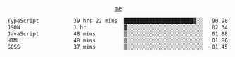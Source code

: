 <p align="center">
  <samp>
    <a href="https://yiwwhl.com">me</a>
  </samp>
</p>

<!--START_SECTION:waka-->

```txt
TypeScript           39 hrs 22 mins  ██████████████████████▓░░   90.98 %
JSON                 1 hr            ▓░░░░░░░░░░░░░░░░░░░░░░░░   02.34 %
JavaScript           48 mins         ▒░░░░░░░░░░░░░░░░░░░░░░░░   01.88 %
HTML                 48 mins         ▒░░░░░░░░░░░░░░░░░░░░░░░░   01.86 %
SCSS                 37 mins         ▒░░░░░░░░░░░░░░░░░░░░░░░░   01.45 %
```

<!--END_SECTION:waka-->